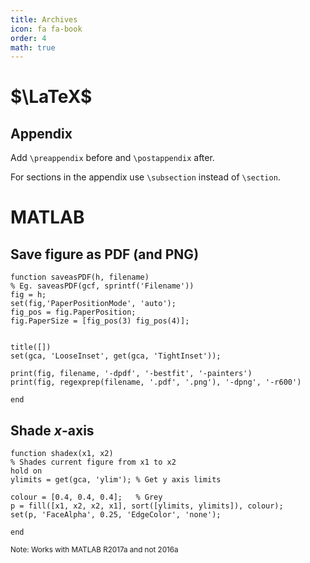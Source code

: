 ```yaml
---
title: Archives
icon: fa fa-book
order: 4
math: true
---
```


# $\LaTeX$
## Appendix
Add ```\preappendix``` before and ```\postappendix``` after.

For sections in the appendix use ```\subsection``` instead of ```\section```.

# MATLAB
## Save figure as PDF (and PNG)
```
function saveasPDF(h, filename)
% Eg. saveasPDF(gcf, sprintf('Filename'))
fig = h;
set(fig,'PaperPositionMode', 'auto');
fig_pos = fig.PaperPosition;
fig.PaperSize = [fig_pos(3) fig_pos(4)];


title([])
set(gca, 'LooseInset', get(gca, 'TightInset'));

print(fig, filename, '-dpdf', '-bestfit', '-painters')
print(fig, regexprep(filename, '.pdf', '.png'), '-dpng', '-r600')

end
```

## Shade $x$-axis
```
function shadex(x1, x2)
% Shades current figure from x1 to x2
hold on
ylimits = get(gca, 'ylim'); % Get y axis limits
 
colour = [0.4, 0.4, 0.4];   % Grey
p = fill([x1, x2, x2, x1], sort([ylimits, ylimits]), colour);
set(p, 'FaceAlpha', 0.25, 'EdgeColor', 'none');
 
end
```
<sup>Note: Works with MATLAB R2017a and not 2016a</sup>
